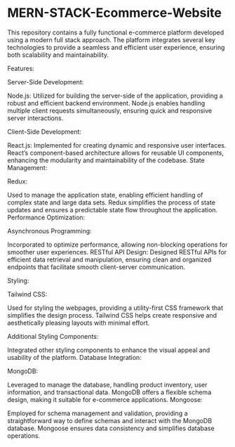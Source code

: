 # MERN-STACK-Ecommerce-Website
This repository contains a fully functional e-commerce platform developed using a modern full stack approach. The platform integrates several key technologies to provide a seamless and efficient user experience, ensuring both scalability and maintainability.

Features:

Server-Side Development:

Node.js: Utilized for building the server-side of the application, providing a robust and efficient backend environment. Node.js enables handling multiple client requests simultaneously, ensuring quick and responsive server interactions.

Client-Side Development:

React.js: Implemented for creating dynamic and responsive user interfaces. React’s component-based architecture allows for reusable UI components, enhancing the modularity and maintainability of the codebase.
State Management:

Redux:

Used to manage the application state, enabling efficient handling of complex state and large data sets. Redux simplifies the process of state updates and ensures a predictable state flow throughout the application.
Performance Optimization:

Asynchronous Programming: 

Incorporated to optimize performance, allowing non-blocking operations for smoother user experiences.
RESTful API Design: Designed RESTful APIs for efficient data retrieval and manipulation, ensuring clean and organized endpoints that facilitate smooth client-server communication.

Styling:

Tailwind CSS: 

Used for styling the webpages, providing a utility-first CSS framework that simplifies the design process. Tailwind CSS helps create responsive and aesthetically pleasing layouts with minimal effort.

Additional Styling Components:

Integrated other styling components to enhance the visual appeal and usability of the platform.
Database Integration:

MongoDB: 

Leveraged to manage the database, handling product inventory, user information, and transactional data. MongoDB offers a flexible schema design, making it suitable for e-commerce applications.
Mongoose:

Employed for schema management and validation, providing a straightforward way to define schemas and interact with the MongoDB database. Mongoose ensures data consistency and simplifies database operations.
